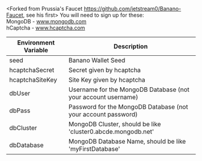 <Forked from Prussia's Faucet https://github.com/jetstream0/Banano-Faucet, see his first>
You will need to sign up for these:  
MongoDB - www.mongodb.com  
hCaptcha - www.hcaptcha.com


| Environment Variable      | Description |
| ----------- | ----------- |
| seed | Banano Wallet Seed |
| hcaptchaSecret | Secret given by hcaptcha |
| hcaptchaSiteKey | Site Key given by hcaptcha |
| dbUser | Username for the MongoDB Database (not your account username) |
| dbPass | Password for the MongoDB Database (not your account password) |
| dbCluster | MongoDB Cluster, should be like 'cluster0.abcde.mongodb.net'|
| dbDatabase | MongoDB Database Name, should be like 'myFirstDatabase' |
